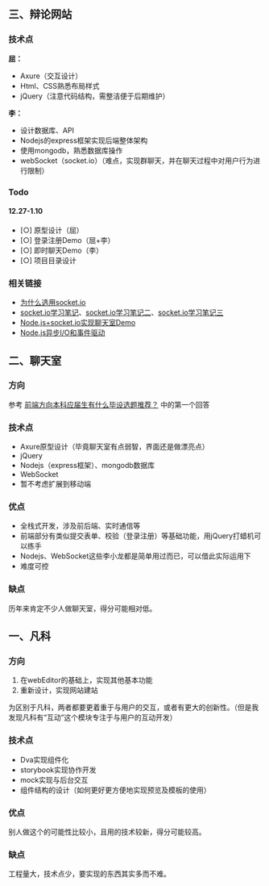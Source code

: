 
## 三、辩论网站 ##

### 技术点 ###
**屈：**

- Axure（交互设计）
- Html、CSS熟悉布局样式
- jQuery（注意代码结构，需整洁便于后期维护）

**李：**

- 设计数据库、API
- Nodejs的express框架实现后端整体架构
- 使用mongodb，熟悉数据库操作
- webSocket（socket.io）（难点，实现群聊天，并在聊天过程中对用户行为进行限制）

### Todo ###
#### 12.27-1.10
- [○] 原型设计（屈）
- [○] 登录注册Demo（屈+李）
- [○] 即时聊天Demo（李）
- [○] 项目目录设计

### 相关链接 ###
- [为什么选用socket.io](https://segmentfault.com/a/1190000005690589)
- [socket.io学习笔记](https://segmentfault.com/a/1190000000427074)、[socket.io学习笔记二](https://segmentfault.com/a/1190000000438604)、[socket.io学习笔记三](https://segmentfault.com/a/1190000000449888)
- [Node.js+socket.io实现聊天室Demo](https://www.cnblogs.com/Wayou/p/hichat_built_with_nodejs_socket.html)
- [Node.js异步I/O和事件驱动](https://segmentfault.com/a/1190000005173218)



## 二、聊天室 ##

### 方向 ###
参考 [前端方向本科应届生有什么毕设选题推荐？](https://www.zhihu.com/question/37594992) 中的第一个回答

### 技术点 ###
- Axure原型设计（毕竟聊天室有点弱智，界面还是做漂亮点）
- jQuery
- Nodejs（express框架）、mongodb数据库
- WebSocket
- 暂不考虑扩展到移动端

### 优点 ###
- 全栈式开发，涉及前后端、实时通信等
- 前端部分有类似提交表单、校验（登录注册）等基础功能，用jQuery打蜡机可以练手
- Nodejs、WebSocket这些李小龙都是简单用过而已，可以借此实际运用下
- 难度可控

### 缺点 ###
历年来肯定不少人做聊天室，得分可能相对低。



## 一、凡科 ##

### 方向 ###
1. 在webEditor的基础上，实现其他基本功能
2. 重新设计，实现网站建站

为区别于凡科，两者都要更着重于与用户的交互，或者有更大的创新性。（但是我发现凡科有“互动”这个模块专注于与用户的互动开发）

### 技术点 ###
- Dva实现组件化
- storybook实现协作开发
- mock实现与后台交互
- 组件结构的设计（如何更好更方便地实现预览及模板的使用）

### 优点 ###
别人做这个的可能性比较小，且用的技术较新，得分可能较高。

### 缺点 ###
工程量大，技术点少，要实现的东西其实多而不难。
